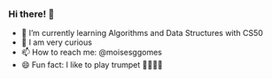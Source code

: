 ### Hi there! 👋


- 🌱 I’m currently learning Algorithms and Data Structures with CS50
- 🤔 I am very curious
- 📫 How to reach me: @moisesggomes
- 😄 Fun fact: I like to play trumpet 🎺🎵🎵🎵
